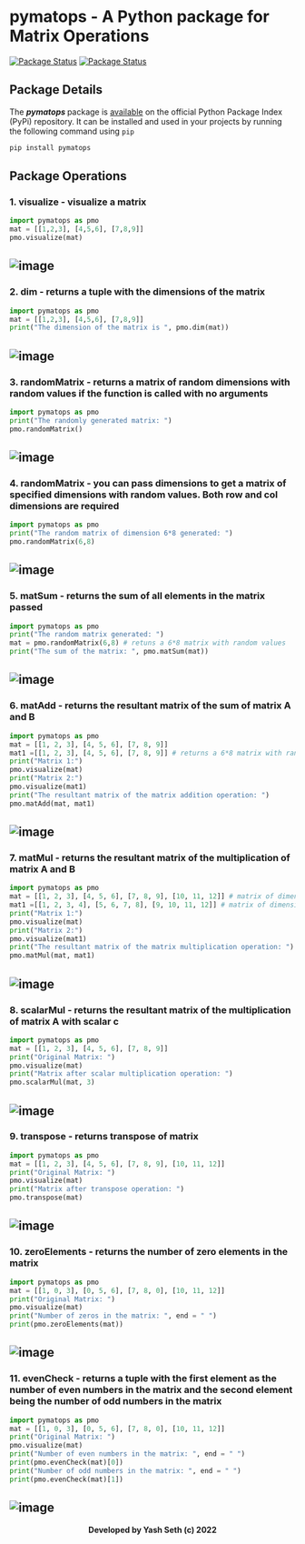 # pymatops - A Python package for Matrix Operations


[![Package Status](https://img.shields.io/badge/pypi-1.3.0-blue)](https://pypi.org/project/pymatops/)
[![Package Status](https://img.shields.io/badge/status-stable-brightgreen)](https://pypi.org/project/pandas/)

## Package Details
The <b> *pymatops* </b> package is [available](https://pypi.org/project/pymatops/) on the official Python Package Index (PyPi) repository.
It can be installed and used in your projects by running the following command using `pip`
```sh
pip install pymatops
```

## Package Operations
### 1. visualize - visualize a matrix
```python
import pymatops as pmo
mat = [[1,2,3], [4,5,6], [7,8,9]]
pmo.visualize(mat)
```
   
![image](https://user-images.githubusercontent.com/71393551/189523937-663903d9-fa9a-4577-9ccb-20a536121410.png)
 ---  
### 2. dim - returns a tuple with the dimensions of the matrix
```python
import pymatops as pmo
mat = [[1,2,3], [4,5,6], [7,8,9]]
print("The dimension of the matrix is ", pmo.dim(mat))
```
   
![image](https://user-images.githubusercontent.com/71393551/189525289-eb6aac0d-6a2c-4f8a-9b49-942eb01164b3.png)
---

### 3. randomMatrix - returns a matrix of random dimensions with random values if the function is called with no arguments
```python
import pymatops as pmo
print("The randomly generated matrix: ")
pmo.randomMatrix()
```
   
![image](https://user-images.githubusercontent.com/71393551/189525444-5258403a-63a9-4888-9141-5876c22d1534.png)
---

### 4. randomMatrix - you can pass dimensions to get a matrix of specified dimensions with random values. Both row and col dimensions are required
```python
import pymatops as pmo
print("The random matrix of dimension 6*8 generated: ")
pmo.randomMatrix(6,8)
```
   
![image](https://user-images.githubusercontent.com/71393551/189525132-b32781b2-4555-4747-9c0d-1938fd2a0ba4.png)
---

### 5. matSum - returns the sum of all elements in the matrix passed
```python
import pymatops as pmo
print("The random matrix generated: ")
mat = pmo.randomMatrix(6,8) # retuns a 6*8 matrix with random values
print("The sum of the matrix: ", pmo.matSum(mat))
```
   
![image](https://user-images.githubusercontent.com/71393551/189525090-9d39c9b2-d66d-4e0e-a1db-93949befa21f.png)
---

### 6. matAdd - returns the resultant matrix of the sum of matrix A and B
```python
import pymatops as pmo
mat = [[1, 2, 3], [4, 5, 6], [7, 8, 9]]
mat1 =[[1, 2, 3], [4, 5, 6], [7, 8, 9]] # returns a 6*8 matrix with random values
print("Matrix 1:")
pmo.visualize(mat)
print("Matrix 2:")
pmo.visualize(mat1)
print("The resultant matrix of the matrix addition operation: ")
pmo.matAdd(mat, mat1)
```
   
![image](https://user-images.githubusercontent.com/71393551/189525607-1728f769-3d66-4671-a471-dfd08163c2a0.png)
---

### 7. matMul - returns the resultant matrix of the multiplication of matrix A and B
```python
import pymatops as pmo
mat = [[1, 2, 3], [4, 5, 6], [7, 8, 9], [10, 11, 12]] # matrix of dimensions 4*3
mat1 =[[1, 2, 3, 4], [5, 6, 7, 8], [9, 10, 11, 12]] # matrix of dimensions 3*4
print("Matrix 1:")
pmo.visualize(mat)
print("Matrix 2:")
pmo.visualize(mat1)
print("The resultant matrix of the matrix multiplication operation: ")
pmo.matMul(mat, mat1)
```

![image](https://user-images.githubusercontent.com/71393551/189525779-520f9c71-5465-4a79-b87b-517e37c36f25.png)
---

### 8. scalarMul - returns the resultant matrix of the multiplication of matrix A with scalar c
```python
import pymatops as pmo
mat = [[1, 2, 3], [4, 5, 6], [7, 8, 9]]
print("Original Matrix: ")
pmo.visualize(mat)
print("Matrix after scalar multiplication operation: ")
pmo.scalarMul(mat, 3)
```

![image](https://user-images.githubusercontent.com/71393551/189524660-e03a5a87-6784-4cda-9261-9961d4ee9076.png)
---

### 9. transpose - returns transpose of matrix
```python
import pymatops as pmo
mat = [[1, 2, 3], [4, 5, 6], [7, 8, 9], [10, 11, 12]]
print("Original Matrix: ")
pmo.visualize(mat)
print("Matrix after transpose operation: ")
pmo.transpose(mat)
```

![image](https://user-images.githubusercontent.com/71393551/189524731-c00b8a62-650c-4447-9b63-08fc034cf657.png)
---

### 10. zeroElements - returns the number of zero elements in the matrix
```python
import pymatops as pmo
mat = [[1, 0, 3], [0, 5, 6], [7, 8, 0], [10, 11, 12]]
print("Original Matrix: ")
pmo.visualize(mat)
print("Number of zeros in the matrix: ", end = " ")
print(pmo.zeroElements(mat))
```

![image](https://user-images.githubusercontent.com/71393551/189524851-7b7342e5-1eff-493c-820c-0b9882abe3b6.png)
---

### 11. evenCheck - returns a tuple with the first element as the number of even numbers in the matrix and the second element being the number of odd numbers in the matrix
```python
import pymatops as pmo
mat = [[1, 0, 3], [0, 5, 6], [7, 8, 0], [10, 11, 12]]
print("Original Matrix: ")
pmo.visualize(mat)
print("Number of even numbers in the matrix: ", end = " ")
print(pmo.evenCheck(mat)[0])
print("Number of odd numbers in the matrix: ", end = " ")
print(pmo.evenCheck(mat)[1])
```

![image](https://user-images.githubusercontent.com/71393551/189524919-aed32588-6b9c-415e-a58a-33d7e5622813.png)
---

<div align="center">
   <b>Developed by Yash Seth (c) 2022</b>
</div>
